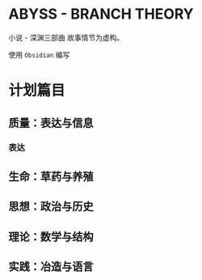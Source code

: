 # ABYSS - BRANCH THEORY
小说 - 深渊三部曲
故事情节为虚构。

使用 `Obsidian` 编写

# 计划篇目
## 质量：**表达**与信息
### 表达


## 生命：**草药**与养殖
## 思想：政治与历史
## 理论：数学与结构
## 实践：**冶造**与语言